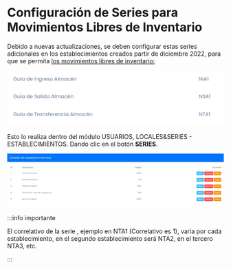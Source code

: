 # Configuración de Series para Movimientos Libres de Inventario

Debido a nuevas actualizaciones, se deben configurar estas series adicionales en los establecimientos creados partir de diciembre 2022, para que se permita [los movimientos libres de inventario:](#)

![alt text](img/image.png)

Esto lo realiza dentro del módulo USUARIOS, LOCALES&SERIES - ESTABLECIMIENTOS. Dando clic en el botón **SERIES**.

![alt text](img/series3.jpg)

:::info importante

El correlativo de la serie , ejemplo en NTA1 (Correlativo es 1), varia por cada establecimiento, en el segundo establecimiento será NTA2, en el tercero NTA3, etc.

:::
